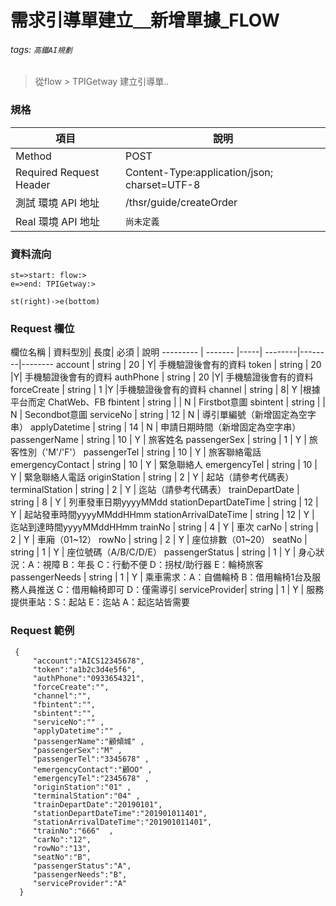 # 需求引導單建立＿新增單據_FLOW

###### tags: `高鐵AI規劃`

>從flow > TPIGetway 建立引導單..

### 規格

  項目 | 說明
  ---- | ---
  Method | POST
  Required Request Header |  Content-Type:application/json; charset=UTF-8
  測試 環境 API 地址 | /thsr/guide/createOrder
  Real 環境 API 地址 | `尚未定義`

### 資料流向
```flow
st=>start: flow:>
e=>end: TPIGetway:>

st(right)->e(bottom)

```

### Request 欄位

欄位名稱 | 資料型別| 長度| 必須 | 說明
--------- | ------- |-----| --------|--------|--------
account | string | 20 | Y| 手機驗證後會有的資料
token | string | 20 |Y| 手機驗證後會有的資料
authPhone | string | 20 |Y| 手機驗證後會有的資料
forceCreate |  string | 1 |Y |手機驗證後會有的資料
channel | string | 8|  Y |根據平台而定 ChatWeb、FB
fbintent | string | | N | Firstbot意圖
sbintent | string | | N | Secondbot意圖
serviceNo | string | 12 | N | 導引單編號（新增固定為空字串）
applyDatetime | string | 14 | N | 申請日期時間（新增固定為空字串）
passengerName | string | 10 | Y | 旅客姓名
passengerSex | string | 1 | Y | 旅客性別（'M'/'F'）
passengerTel | string | 10 | Y | 旅客聯絡電話
emergencyContact | string | 10 | Y | 緊急聯絡人
emergencyTel | string | 10 | Y | 緊急聯絡人電話
originStation | string | 2 | Y | 起站（請參考代碼表）
terminalStation | string | 2 | Y | 迄站（請參考代碼表）
trainDepartDate | string | 8 | Y |  列車發車日期yyyyMMdd
stationDepartDateTime | string | 12 | Y | 起站發車時間yyyyMMddHHmm
stationArrivalDateTime | string | 12 | Y | 迄站到達時間yyyyMMddHHmm
trainNo | string | 4 | Y | 車次
carNo | string | 2 | Y | 車廂（01~12）
rowNo | string | 2 | Y | 座位排數（01~20）
seatNo | string | 1 | Y | 座位號碼（A/B/C/D/E）
passengerStatus | string | 1 | Y | 身心狀況：A：視障 B：年長 C：行動不便 D：拐杖/助行器 E：輪椅旅客 
passengerNeeds | string | 1 | Y | 乘車需求：A：自備輪椅 B：借用輪椅1台及服務人員推送 C：借用輪椅即可 D：僅需導引
  serviceProvider| string | 1 | Y | 服務提供車站：S：起站 E：迄站 A：起迄站皆需要

### Request 範例
```
 {   
     "account":"AICS12345678",			
     "token":"a1b2c3d4e5f6",			
     "authPhone":"0933654321",			
     "forceCreate":"",	
     "channel":"",
     "fbintent":"",
     "sbintent":"",
     "serviceNo":"" ,
     "applyDatetime":"" ,
     "passengerName":"顧傾城" ,
     "passengerSex":"M" ,
     "passengerTel":"3345678" ,
     "emergencyContact":"顧OO" ,
     "emergencyTel":"2345678" ,
     "originStation":"01" ,
     "terminalStation":"04" ,
     "trainDepartDate":"20190101",
     "stationDepartDateTime":"201901011401",
     "stationArrivalDateTime":"201901011401",
     "trainNo":"666"  ,
     "carNo":"12",
     "rowNo":"13",
     "seatNo":"B",
     "passengerStatus":"A",
     "passengerNeeds":"B",
     "serviceProvider":"A"
  }
```


